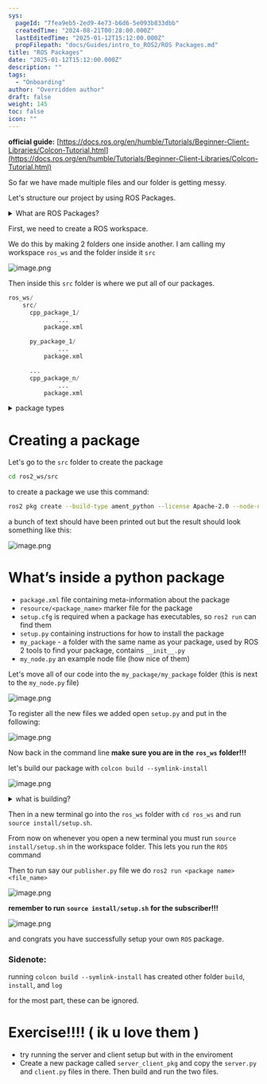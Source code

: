 ```yaml
---
sys:
  pageId: "7fea9eb5-2ed9-4e73-b6d6-5e093b833dbb"
  createdTime: "2024-08-21T00:28:00.000Z"
  lastEditedTime: "2025-01-12T15:12:00.000Z"
  propFilepath: "docs/Guides/intro_to_ROS2/ROS Packages.md"
title: "ROS Packages"
date: "2025-01-12T15:12:00.000Z"
description: ""
tags:
  - "Onboarding"
author: "Overridden author"
draft: false
weight: 145
toc: false
icon: ""
---
```


**official guide:** [https://docs.ros.org/en/humble/Tutorials/Beginner-Client-Libraries/Colcon-Tutorial.html](https://docs.ros.org/en/humble/Tutorials/Beginner-Client-Libraries/Colcon-Tutorial.html)

So far we have made multiple files and our folder is getting messy.

Let's structure our project by using ROS Packages.

<details>

<summary>What are ROS Packages?</summary>

ROS Packages are, as the name implies, packages of code that are highly sharable between ROS developers.

They consist of a folder, `package.xml` file, and source code

```python
      cpp_package_1/
		      ... imagine much code files here ..
          package.xml
```

</details>

First, we need to create a ROS workspace.

We do this by making 2 folders one inside another. I am calling my workspace `ros_ws` and the folder inside it `src`

![image.png](https://prod-files-secure.s3.us-west-2.amazonaws.com/d518164a-d88e-44d1-a4ee-3adb3bd8bce0/70706947-fd18-4537-a67b-e12946812d31/image.png?X-Amz-Algorithm=AWS4-HMAC-SHA256&X-Amz-Content-Sha256=UNSIGNED-PAYLOAD&X-Amz-Credential=ASIAZI2LB466Z3GBC3IH%2F20250316%2Fus-west-2%2Fs3%2Faws4_request&X-Amz-Date=20250316T131331Z&X-Amz-Expires=3600&X-Amz-Security-Token=IQoJb3JpZ2luX2VjENP%2F%2F%2F%2F%2F%2F%2F%2F%2F%2FwEaCXVzLXdlc3QtMiJHMEUCIHUHyRxFcwyrkCU5numOx9Q2DxojQR0Us8oKuG7lD96hAiEAi76prm9hRn3S2oQeS6axkgLZ0ZiXiZlvTDKu7gP5yvgq%2FwMILBAAGgw2Mzc0MjMxODM4MDUiDGD4iXxsgL%2FgEWW2fSrcA0bu3DyULOz9c841SpKkdCgW72E43YKzeoU%2BQ6vuVugXCNlGNPLGFAwO%2F4bkc75diNDfxfALVAOH%2BnxpA9ys%2FXXHrucwUgkySjznj7si2IfgL3b2gBSSX%2FzFpgz9OkormIlUgJOgt13V4kTFzfo6IkQzKoUCg4d7MVts03JItv6u9gme5ND5aOtHQExsaP8NsvumXTeBB9M6Xep0JV1ej0D2DnzhYE4i4VsrHRK1TwoUkvbsWNopP8O8WEO8lYJtHnZW3SB%2BLTWXk7BwpcXpbib4IYNtZEuzTZin1AZIbErC9L0uR8x5I5qhfrOvUbNVjFEvhBgrkO1V%2FzP272jepctQofsRIManXhhZUF75A%2Bsxso80q8rZgXI5RGB%2BU6kNO3wlCDV1qtH72Tey2GH0Oldgme761xhsbjUhJ9k0JAWkcRZEZh5qvUyvpl7iKN3sfZ2RiegVAruzjPsGLTowSrxQ0pjkNfQZgwsnJLxfI%2FgslhewgRA%2Ft89vIUYOFRFUtyxBSUFp3LXBeZ3UAV7ZN87fUO7%2B4HBhxzTosBRKdcVSeerhyCw43jzZvSOwQC9PM%2BhQX58JK%2BHxUYQiqdzmP2lJquljJjKe1Ux66oGGNVRtBEE9vw34ggb0OKELMJDZ2r4GOqUBA2njHg5Q1aOJvuInLCQAk%2FQKtY1AtE62nxYRymgKnJaPdl91RXeqK0NynQ1qjRbiXk4vIhvu9FBo8bnWDUlMbmRqLjol4Xw7%2Bxce0PrBTguDAoXf2MRaAvCTFmgItoUaaE4dZwHQoYU6D9vOpcJtDMTKzs7GVWNUTx%2B90f4hprbtGKfyFvKgaGmOuykxRg0sDjRfwsRg5TYua0xp2kMiaL1aL9ZU&X-Amz-Signature=777b8e6d96d95555bbd299fbda5e29de2b398699b2032689b3eac1e2e0bb9e40&X-Amz-SignedHeaders=host&x-id=GetObject)

Then inside this `src` folder is where we put all of our packages.

```python
ros_ws/
    src/
      cpp_package_1/
		      ...
          package.xml

      py_package_1/
		      ...
          package.xml

      ...
      cpp_package_n/
		      ...
          package.xml

```

<details>

<summary>package types</summary>

packages can be either `C++` or python.

the intern file structure is different for each but for this guide we will stick to creating python packages

</details>

# Creating a package

Let's go to the `src` folder to create the package

```bash
cd ros2_ws/src
```

to create a package we use this command:

```bash
ros2 pkg create --build-type ament_python --license Apache-2.0 --node-name my_node my_package
```

a bunch of text should have been printed out but the result should look something like this:

![image.png](https://prod-files-secure.s3.us-west-2.amazonaws.com/d518164a-d88e-44d1-a4ee-3adb3bd8bce0/e6cf1e3f-8512-4a3e-b131-079f800bf3e8/image.png?X-Amz-Algorithm=AWS4-HMAC-SHA256&X-Amz-Content-Sha256=UNSIGNED-PAYLOAD&X-Amz-Credential=ASIAZI2LB466Z3GBC3IH%2F20250316%2Fus-west-2%2Fs3%2Faws4_request&X-Amz-Date=20250316T131331Z&X-Amz-Expires=3600&X-Amz-Security-Token=IQoJb3JpZ2luX2VjENP%2F%2F%2F%2F%2F%2F%2F%2F%2F%2FwEaCXVzLXdlc3QtMiJHMEUCIHUHyRxFcwyrkCU5numOx9Q2DxojQR0Us8oKuG7lD96hAiEAi76prm9hRn3S2oQeS6axkgLZ0ZiXiZlvTDKu7gP5yvgq%2FwMILBAAGgw2Mzc0MjMxODM4MDUiDGD4iXxsgL%2FgEWW2fSrcA0bu3DyULOz9c841SpKkdCgW72E43YKzeoU%2BQ6vuVugXCNlGNPLGFAwO%2F4bkc75diNDfxfALVAOH%2BnxpA9ys%2FXXHrucwUgkySjznj7si2IfgL3b2gBSSX%2FzFpgz9OkormIlUgJOgt13V4kTFzfo6IkQzKoUCg4d7MVts03JItv6u9gme5ND5aOtHQExsaP8NsvumXTeBB9M6Xep0JV1ej0D2DnzhYE4i4VsrHRK1TwoUkvbsWNopP8O8WEO8lYJtHnZW3SB%2BLTWXk7BwpcXpbib4IYNtZEuzTZin1AZIbErC9L0uR8x5I5qhfrOvUbNVjFEvhBgrkO1V%2FzP272jepctQofsRIManXhhZUF75A%2Bsxso80q8rZgXI5RGB%2BU6kNO3wlCDV1qtH72Tey2GH0Oldgme761xhsbjUhJ9k0JAWkcRZEZh5qvUyvpl7iKN3sfZ2RiegVAruzjPsGLTowSrxQ0pjkNfQZgwsnJLxfI%2FgslhewgRA%2Ft89vIUYOFRFUtyxBSUFp3LXBeZ3UAV7ZN87fUO7%2B4HBhxzTosBRKdcVSeerhyCw43jzZvSOwQC9PM%2BhQX58JK%2BHxUYQiqdzmP2lJquljJjKe1Ux66oGGNVRtBEE9vw34ggb0OKELMJDZ2r4GOqUBA2njHg5Q1aOJvuInLCQAk%2FQKtY1AtE62nxYRymgKnJaPdl91RXeqK0NynQ1qjRbiXk4vIhvu9FBo8bnWDUlMbmRqLjol4Xw7%2Bxce0PrBTguDAoXf2MRaAvCTFmgItoUaaE4dZwHQoYU6D9vOpcJtDMTKzs7GVWNUTx%2B90f4hprbtGKfyFvKgaGmOuykxRg0sDjRfwsRg5TYua0xp2kMiaL1aL9ZU&X-Amz-Signature=4c4e353aae8285ca28414d5a90c1f956d38190ff30e8c489ae9ab05d2c1a9983&X-Amz-SignedHeaders=host&x-id=GetObject)

# What’s inside a python package

- `package.xml` file containing meta-information about the package
- `resource/<package_name>` marker file for the package
- `setup.cfg` is required when a package has executables, so `ros2 run` can find them
- `setup.py` containing instructions for how to install the package
- `my_package` - a folder with the same name as your package, used by ROS 2 tools to find your package, contains `__init__.py`
- `my_node.py` an example node file (how nice of them)

Let's move all of our code into the `my_package/my_package` folder (this is next to the `my_node.py` file)

![image.png](https://prod-files-secure.s3.us-west-2.amazonaws.com/d518164a-d88e-44d1-a4ee-3adb3bd8bce0/9ce58f11-0da9-4d3e-b86d-506a9685d378/image.png?X-Amz-Algorithm=AWS4-HMAC-SHA256&X-Amz-Content-Sha256=UNSIGNED-PAYLOAD&X-Amz-Credential=ASIAZI2LB466Z3GBC3IH%2F20250316%2Fus-west-2%2Fs3%2Faws4_request&X-Amz-Date=20250316T131331Z&X-Amz-Expires=3600&X-Amz-Security-Token=IQoJb3JpZ2luX2VjENP%2F%2F%2F%2F%2F%2F%2F%2F%2F%2FwEaCXVzLXdlc3QtMiJHMEUCIHUHyRxFcwyrkCU5numOx9Q2DxojQR0Us8oKuG7lD96hAiEAi76prm9hRn3S2oQeS6axkgLZ0ZiXiZlvTDKu7gP5yvgq%2FwMILBAAGgw2Mzc0MjMxODM4MDUiDGD4iXxsgL%2FgEWW2fSrcA0bu3DyULOz9c841SpKkdCgW72E43YKzeoU%2BQ6vuVugXCNlGNPLGFAwO%2F4bkc75diNDfxfALVAOH%2BnxpA9ys%2FXXHrucwUgkySjznj7si2IfgL3b2gBSSX%2FzFpgz9OkormIlUgJOgt13V4kTFzfo6IkQzKoUCg4d7MVts03JItv6u9gme5ND5aOtHQExsaP8NsvumXTeBB9M6Xep0JV1ej0D2DnzhYE4i4VsrHRK1TwoUkvbsWNopP8O8WEO8lYJtHnZW3SB%2BLTWXk7BwpcXpbib4IYNtZEuzTZin1AZIbErC9L0uR8x5I5qhfrOvUbNVjFEvhBgrkO1V%2FzP272jepctQofsRIManXhhZUF75A%2Bsxso80q8rZgXI5RGB%2BU6kNO3wlCDV1qtH72Tey2GH0Oldgme761xhsbjUhJ9k0JAWkcRZEZh5qvUyvpl7iKN3sfZ2RiegVAruzjPsGLTowSrxQ0pjkNfQZgwsnJLxfI%2FgslhewgRA%2Ft89vIUYOFRFUtyxBSUFp3LXBeZ3UAV7ZN87fUO7%2B4HBhxzTosBRKdcVSeerhyCw43jzZvSOwQC9PM%2BhQX58JK%2BHxUYQiqdzmP2lJquljJjKe1Ux66oGGNVRtBEE9vw34ggb0OKELMJDZ2r4GOqUBA2njHg5Q1aOJvuInLCQAk%2FQKtY1AtE62nxYRymgKnJaPdl91RXeqK0NynQ1qjRbiXk4vIhvu9FBo8bnWDUlMbmRqLjol4Xw7%2Bxce0PrBTguDAoXf2MRaAvCTFmgItoUaaE4dZwHQoYU6D9vOpcJtDMTKzs7GVWNUTx%2B90f4hprbtGKfyFvKgaGmOuykxRg0sDjRfwsRg5TYua0xp2kMiaL1aL9ZU&X-Amz-Signature=97987b227ee9b21858f7c374bef16a1ec70cd3a44d7e62a2498c26d120f272d9&X-Amz-SignedHeaders=host&x-id=GetObject)

To register all the new files we added open `setup.py` and put in the following:

![image.png](https://prod-files-secure.s3.us-west-2.amazonaws.com/d518164a-d88e-44d1-a4ee-3adb3bd8bce0/1cd7c262-4cae-4496-9d75-c178537d24a2/image.png?X-Amz-Algorithm=AWS4-HMAC-SHA256&X-Amz-Content-Sha256=UNSIGNED-PAYLOAD&X-Amz-Credential=ASIAZI2LB466Z3GBC3IH%2F20250316%2Fus-west-2%2Fs3%2Faws4_request&X-Amz-Date=20250316T131331Z&X-Amz-Expires=3600&X-Amz-Security-Token=IQoJb3JpZ2luX2VjENP%2F%2F%2F%2F%2F%2F%2F%2F%2F%2FwEaCXVzLXdlc3QtMiJHMEUCIHUHyRxFcwyrkCU5numOx9Q2DxojQR0Us8oKuG7lD96hAiEAi76prm9hRn3S2oQeS6axkgLZ0ZiXiZlvTDKu7gP5yvgq%2FwMILBAAGgw2Mzc0MjMxODM4MDUiDGD4iXxsgL%2FgEWW2fSrcA0bu3DyULOz9c841SpKkdCgW72E43YKzeoU%2BQ6vuVugXCNlGNPLGFAwO%2F4bkc75diNDfxfALVAOH%2BnxpA9ys%2FXXHrucwUgkySjznj7si2IfgL3b2gBSSX%2FzFpgz9OkormIlUgJOgt13V4kTFzfo6IkQzKoUCg4d7MVts03JItv6u9gme5ND5aOtHQExsaP8NsvumXTeBB9M6Xep0JV1ej0D2DnzhYE4i4VsrHRK1TwoUkvbsWNopP8O8WEO8lYJtHnZW3SB%2BLTWXk7BwpcXpbib4IYNtZEuzTZin1AZIbErC9L0uR8x5I5qhfrOvUbNVjFEvhBgrkO1V%2FzP272jepctQofsRIManXhhZUF75A%2Bsxso80q8rZgXI5RGB%2BU6kNO3wlCDV1qtH72Tey2GH0Oldgme761xhsbjUhJ9k0JAWkcRZEZh5qvUyvpl7iKN3sfZ2RiegVAruzjPsGLTowSrxQ0pjkNfQZgwsnJLxfI%2FgslhewgRA%2Ft89vIUYOFRFUtyxBSUFp3LXBeZ3UAV7ZN87fUO7%2B4HBhxzTosBRKdcVSeerhyCw43jzZvSOwQC9PM%2BhQX58JK%2BHxUYQiqdzmP2lJquljJjKe1Ux66oGGNVRtBEE9vw34ggb0OKELMJDZ2r4GOqUBA2njHg5Q1aOJvuInLCQAk%2FQKtY1AtE62nxYRymgKnJaPdl91RXeqK0NynQ1qjRbiXk4vIhvu9FBo8bnWDUlMbmRqLjol4Xw7%2Bxce0PrBTguDAoXf2MRaAvCTFmgItoUaaE4dZwHQoYU6D9vOpcJtDMTKzs7GVWNUTx%2B90f4hprbtGKfyFvKgaGmOuykxRg0sDjRfwsRg5TYua0xp2kMiaL1aL9ZU&X-Amz-Signature=9c638982bc8a84d33106fd9db27d832d667642f0eceb83866f17174924f0d93a&X-Amz-SignedHeaders=host&x-id=GetObject)

Now back in the command line **make sure you are in the** **`ros_ws`** **folder!!!**

let's build our package with `colcon build --symlink-install`

![image.png](https://prod-files-secure.s3.us-west-2.amazonaws.com/d518164a-d88e-44d1-a4ee-3adb3bd8bce0/2f2a0d27-b173-48fd-b189-5f5c0ce65619/image.png?X-Amz-Algorithm=AWS4-HMAC-SHA256&X-Amz-Content-Sha256=UNSIGNED-PAYLOAD&X-Amz-Credential=ASIAZI2LB466Z3GBC3IH%2F20250316%2Fus-west-2%2Fs3%2Faws4_request&X-Amz-Date=20250316T131331Z&X-Amz-Expires=3600&X-Amz-Security-Token=IQoJb3JpZ2luX2VjENP%2F%2F%2F%2F%2F%2F%2F%2F%2F%2FwEaCXVzLXdlc3QtMiJHMEUCIHUHyRxFcwyrkCU5numOx9Q2DxojQR0Us8oKuG7lD96hAiEAi76prm9hRn3S2oQeS6axkgLZ0ZiXiZlvTDKu7gP5yvgq%2FwMILBAAGgw2Mzc0MjMxODM4MDUiDGD4iXxsgL%2FgEWW2fSrcA0bu3DyULOz9c841SpKkdCgW72E43YKzeoU%2BQ6vuVugXCNlGNPLGFAwO%2F4bkc75diNDfxfALVAOH%2BnxpA9ys%2FXXHrucwUgkySjznj7si2IfgL3b2gBSSX%2FzFpgz9OkormIlUgJOgt13V4kTFzfo6IkQzKoUCg4d7MVts03JItv6u9gme5ND5aOtHQExsaP8NsvumXTeBB9M6Xep0JV1ej0D2DnzhYE4i4VsrHRK1TwoUkvbsWNopP8O8WEO8lYJtHnZW3SB%2BLTWXk7BwpcXpbib4IYNtZEuzTZin1AZIbErC9L0uR8x5I5qhfrOvUbNVjFEvhBgrkO1V%2FzP272jepctQofsRIManXhhZUF75A%2Bsxso80q8rZgXI5RGB%2BU6kNO3wlCDV1qtH72Tey2GH0Oldgme761xhsbjUhJ9k0JAWkcRZEZh5qvUyvpl7iKN3sfZ2RiegVAruzjPsGLTowSrxQ0pjkNfQZgwsnJLxfI%2FgslhewgRA%2Ft89vIUYOFRFUtyxBSUFp3LXBeZ3UAV7ZN87fUO7%2B4HBhxzTosBRKdcVSeerhyCw43jzZvSOwQC9PM%2BhQX58JK%2BHxUYQiqdzmP2lJquljJjKe1Ux66oGGNVRtBEE9vw34ggb0OKELMJDZ2r4GOqUBA2njHg5Q1aOJvuInLCQAk%2FQKtY1AtE62nxYRymgKnJaPdl91RXeqK0NynQ1qjRbiXk4vIhvu9FBo8bnWDUlMbmRqLjol4Xw7%2Bxce0PrBTguDAoXf2MRaAvCTFmgItoUaaE4dZwHQoYU6D9vOpcJtDMTKzs7GVWNUTx%2B90f4hprbtGKfyFvKgaGmOuykxRg0sDjRfwsRg5TYua0xp2kMiaL1aL9ZU&X-Amz-Signature=bcc65dc48dd5f793b156182f2e0fa2b41487d86e5302bedb14d773c6e360fce2&X-Amz-SignedHeaders=host&x-id=GetObject)

<details>

<summary>what is building?</summary>

if you are a CS major at Rose-Hulman you will learn the answer to this in CSSE132

but TLDR; is it combines all the code files into one program that can be run easily 

</details>

Then in a new terminal go into the `ros_ws` folder with `cd ros_ws` and run `source install/setup.sh`. 

From now on whenever you open a new terminal you must run `source install/setup.sh` in the workspace folder. This lets you run the `ROS` command

Then to run say our `publisher.py` file we do `ros2 run <package name> <file_name>`

![image.png](https://prod-files-secure.s3.us-west-2.amazonaws.com/d518164a-d88e-44d1-a4ee-3adb3bd8bce0/4f4b1219-3a44-4632-aa0a-ce3471699f59/image.png?X-Amz-Algorithm=AWS4-HMAC-SHA256&X-Amz-Content-Sha256=UNSIGNED-PAYLOAD&X-Amz-Credential=ASIAZI2LB466Z3GBC3IH%2F20250316%2Fus-west-2%2Fs3%2Faws4_request&X-Amz-Date=20250316T131331Z&X-Amz-Expires=3600&X-Amz-Security-Token=IQoJb3JpZ2luX2VjENP%2F%2F%2F%2F%2F%2F%2F%2F%2F%2FwEaCXVzLXdlc3QtMiJHMEUCIHUHyRxFcwyrkCU5numOx9Q2DxojQR0Us8oKuG7lD96hAiEAi76prm9hRn3S2oQeS6axkgLZ0ZiXiZlvTDKu7gP5yvgq%2FwMILBAAGgw2Mzc0MjMxODM4MDUiDGD4iXxsgL%2FgEWW2fSrcA0bu3DyULOz9c841SpKkdCgW72E43YKzeoU%2BQ6vuVugXCNlGNPLGFAwO%2F4bkc75diNDfxfALVAOH%2BnxpA9ys%2FXXHrucwUgkySjznj7si2IfgL3b2gBSSX%2FzFpgz9OkormIlUgJOgt13V4kTFzfo6IkQzKoUCg4d7MVts03JItv6u9gme5ND5aOtHQExsaP8NsvumXTeBB9M6Xep0JV1ej0D2DnzhYE4i4VsrHRK1TwoUkvbsWNopP8O8WEO8lYJtHnZW3SB%2BLTWXk7BwpcXpbib4IYNtZEuzTZin1AZIbErC9L0uR8x5I5qhfrOvUbNVjFEvhBgrkO1V%2FzP272jepctQofsRIManXhhZUF75A%2Bsxso80q8rZgXI5RGB%2BU6kNO3wlCDV1qtH72Tey2GH0Oldgme761xhsbjUhJ9k0JAWkcRZEZh5qvUyvpl7iKN3sfZ2RiegVAruzjPsGLTowSrxQ0pjkNfQZgwsnJLxfI%2FgslhewgRA%2Ft89vIUYOFRFUtyxBSUFp3LXBeZ3UAV7ZN87fUO7%2B4HBhxzTosBRKdcVSeerhyCw43jzZvSOwQC9PM%2BhQX58JK%2BHxUYQiqdzmP2lJquljJjKe1Ux66oGGNVRtBEE9vw34ggb0OKELMJDZ2r4GOqUBA2njHg5Q1aOJvuInLCQAk%2FQKtY1AtE62nxYRymgKnJaPdl91RXeqK0NynQ1qjRbiXk4vIhvu9FBo8bnWDUlMbmRqLjol4Xw7%2Bxce0PrBTguDAoXf2MRaAvCTFmgItoUaaE4dZwHQoYU6D9vOpcJtDMTKzs7GVWNUTx%2B90f4hprbtGKfyFvKgaGmOuykxRg0sDjRfwsRg5TYua0xp2kMiaL1aL9ZU&X-Amz-Signature=07142b35a8c3cbf84d1accf625d28f3f5aa29acc0bae809a7383b422bab87376&X-Amz-SignedHeaders=host&x-id=GetObject)

**remember to run** **`source install/setup.sh`** **for the subscriber!!!**

![image.png](https://prod-files-secure.s3.us-west-2.amazonaws.com/d518164a-d88e-44d1-a4ee-3adb3bd8bce0/02121119-dad4-49ec-8356-c956108b4243/image.png?X-Amz-Algorithm=AWS4-HMAC-SHA256&X-Amz-Content-Sha256=UNSIGNED-PAYLOAD&X-Amz-Credential=ASIAZI2LB466Z3GBC3IH%2F20250316%2Fus-west-2%2Fs3%2Faws4_request&X-Amz-Date=20250316T131331Z&X-Amz-Expires=3600&X-Amz-Security-Token=IQoJb3JpZ2luX2VjENP%2F%2F%2F%2F%2F%2F%2F%2F%2F%2FwEaCXVzLXdlc3QtMiJHMEUCIHUHyRxFcwyrkCU5numOx9Q2DxojQR0Us8oKuG7lD96hAiEAi76prm9hRn3S2oQeS6axkgLZ0ZiXiZlvTDKu7gP5yvgq%2FwMILBAAGgw2Mzc0MjMxODM4MDUiDGD4iXxsgL%2FgEWW2fSrcA0bu3DyULOz9c841SpKkdCgW72E43YKzeoU%2BQ6vuVugXCNlGNPLGFAwO%2F4bkc75diNDfxfALVAOH%2BnxpA9ys%2FXXHrucwUgkySjznj7si2IfgL3b2gBSSX%2FzFpgz9OkormIlUgJOgt13V4kTFzfo6IkQzKoUCg4d7MVts03JItv6u9gme5ND5aOtHQExsaP8NsvumXTeBB9M6Xep0JV1ej0D2DnzhYE4i4VsrHRK1TwoUkvbsWNopP8O8WEO8lYJtHnZW3SB%2BLTWXk7BwpcXpbib4IYNtZEuzTZin1AZIbErC9L0uR8x5I5qhfrOvUbNVjFEvhBgrkO1V%2FzP272jepctQofsRIManXhhZUF75A%2Bsxso80q8rZgXI5RGB%2BU6kNO3wlCDV1qtH72Tey2GH0Oldgme761xhsbjUhJ9k0JAWkcRZEZh5qvUyvpl7iKN3sfZ2RiegVAruzjPsGLTowSrxQ0pjkNfQZgwsnJLxfI%2FgslhewgRA%2Ft89vIUYOFRFUtyxBSUFp3LXBeZ3UAV7ZN87fUO7%2B4HBhxzTosBRKdcVSeerhyCw43jzZvSOwQC9PM%2BhQX58JK%2BHxUYQiqdzmP2lJquljJjKe1Ux66oGGNVRtBEE9vw34ggb0OKELMJDZ2r4GOqUBA2njHg5Q1aOJvuInLCQAk%2FQKtY1AtE62nxYRymgKnJaPdl91RXeqK0NynQ1qjRbiXk4vIhvu9FBo8bnWDUlMbmRqLjol4Xw7%2Bxce0PrBTguDAoXf2MRaAvCTFmgItoUaaE4dZwHQoYU6D9vOpcJtDMTKzs7GVWNUTx%2B90f4hprbtGKfyFvKgaGmOuykxRg0sDjRfwsRg5TYua0xp2kMiaL1aL9ZU&X-Amz-Signature=3614998765106c45a8f3b9e8768657ade33691756a82696a39543afbe511d72c&X-Amz-SignedHeaders=host&x-id=GetObject)

and congrats you have successfully setup your own `ROS` package.

### Sidenote:

running `colcon build --symlink-install` has created other folder `build`, `install`, and `log`

for the most part, these can be ignored.

# Exercise!!!! ( ik u love them )

- try running the server and client setup but with in the enviroment
- Create a new package called `server_client_pkg` and copy the `server.py` and `client.py` files in there. Then build and run the two files.
